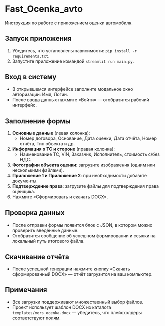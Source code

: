 # Fast_Ocenka_avto

Инструкция по работе с приложением оценки автомобиля.

## Запуск приложения

1. Убедитесь, что установлены зависимости: `pip install -r requirements.txt`.
2. Запустите приложение командой `streamlit run main.py`.

## Вход в систему

- В открывшемся интерфейсе заполните модальное окно авторизации: Имя, Логин.
- После ввода данных нажмите «Войти» — отобразится рабочий интерфейс.

## Заполнение формы

1. **Основные данные** (левая колонка):
   - Номер договора, Основание, Дата оценки, Дата отчёта, Номер отчёта, Тип объекта и др.
2. **Информация о ТС и стороне** (правая колонка):
   - Наименование ТС, VIN, Заказчик, Исполнитель, стоимость с/без НДС.
3. **Фотографии объекта оценки**: загрузите изображения (одним или несколькими файлами).
4. **Приложение 1 и Приложение 2**: при необходимости добавьте документы.
5. **Подтверждение права**: загрузите файлы для подтверждения права оценщика.
6. Нажмите «Сформировать и скачать DOCX».

## Проверка данных

- После отправки формы появится блок с JSON, в котором можно проверить введённые данные.
- Отобразится сообщение об успешном формировании и ссылки на локальный путь итогового файла.

## Скачивание отчёта

- После успешной генерации нажмите кнопку «Скачать сформированный DOCX» — отчёт загрузится на ваш компьютер.

## Примечания

- Все загрузки поддерживают множественный выбор файлов.
- Проект использует шаблон DOCX из каталога `templates/mers_ocenka.docx` — убедитесь, что плейсхолдеры соответствуют полям.
